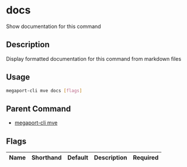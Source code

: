 # docs

Show documentation for this command

## Description

Display formatted documentation for this command from markdown files

## Usage

```sh
megaport-cli mve docs [flags]
```


## Parent Command

* [megaport-cli mve](megaport-cli_mve.md)
## Flags

| Name | Shorthand | Default | Description | Required |
|------|-----------|---------|-------------|----------|

